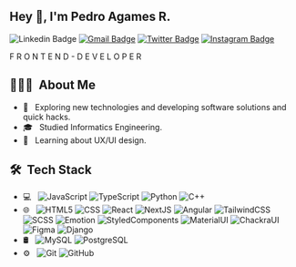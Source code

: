 ## Hey 👋, I'm **Pedro Agames R.**


![Linkedin Badge](https://img.shields.io/badge/LinkedIn-blue?style=flat&logo=linkedin&labelColor=blue&link=https://www.linkedin.com/in/pedro-manuel-agames-rocha-a0a322225/) [![Gmail Badge](https://img.shields.io/badge/Gmail-red?style=flat-square&logo=Gmail&logoColor=white&link=mailto:arpm081001@gmail.com)](mailto:arpm0810010@gmail.com) [![Twitter Badge](https://img.shields.io/badge/-Twitter-1ca0f1?style=flat&labelColor=1ca0f1&logo=twitter&logoColor=white&link=https://twitter.com/manumanoj0010)](https://twitter.com/https://twitter.com/peterLeunam) [![Instagram Badge](https://img.shields.io/badge/-Instagram-E4405F?style=flat&logo=instagram&logoColor=white&link=https://instagram.com/m.a.n.u.m.a.n.o.j/)](https://instagram.com/m.a.n.u.m.a.n.o.j)

F R O N T E N D - D E V E L O P E R

## 👨🏻‍💻 &nbsp;About Me 

- 🤔 &nbsp; Exploring new technologies and developing software solutions and quick hacks.
- 🎓 &nbsp; Studied Informatics Engineering.
- 🌱 &nbsp; Learning about UX/UI design.

## 🛠 &nbsp;Tech Stack

- 💻 &nbsp;
  ![JavaScript](https://img.shields.io/badge/-JavaScript-333333?style=flat&logo=javascript)
  ![TypeScript](https://img.shields.io/badge/-TypeScript-333333?style=flat&logo=typescript)
  ![Python](https://img.shields.io/badge/-Python-333333?style=flat&logo=python)
  ![C++](https://img.shields.io/badge/-c++-333333?style=flat&logo=c++)
  <br />
- 🌐 &nbsp;
  ![HTML5](https://img.shields.io/badge/-HTML5-333333?style=flat&logo=HTML5)
  ![CSS](https://img.shields.io/badge/-CSS-333333?style=flat&logo=CSS3&logoColor=1572B6)
  ![React](https://img.shields.io/badge/-React-333333?style=flat&logo=react)
  ![NextJS](https://img.shields.io/badge/-NextJS-333333?style=flat&logo=next.js)
  ![Angular](https://img.shields.io/badge/-Angular-333333?style=flat&logo=angular&logoColor=DD0031)
  ![TailwindCSS](https://img.shields.io/badge/-TailwindCSS-333333?style=flat&logo=tailwindcss)
  ![SCSS](https://img.shields.io/badge/-SCSS-333333?style=flat&logo=sass)
  ![Emotion](https://img.shields.io/badge/-Emotion-333333?style=flat&logo=emotion)
  ![StyledComponents](https://img.shields.io/badge/-StyledComponents-333333?style=flat&logo=styled-components)
  ![MaterialUI](https://img.shields.io/badge/-MaterialUI-333333?style=flat&logo=material-ui)
  ![ChackraUI](https://img.shields.io/badge/-ChackraUI-333333?style=flat&logo=chakra-ui)
  ![Figma](https://img.shields.io/badge/-Figma-333333?style=flat&logo=figma)
  ![Django](https://img.shields.io/badge/-Django-333333?style=flat&logo=django)
  <br />
- 🛢 &nbsp;
   ![MySQL](https://img.shields.io/badge/-MySQL-333333?style=flat&logo=mysql)
  ![PostgreSQL](https://img.shields.io/badge/-PostgreSQL-333333?style=flat&logo=postgresql)
  <br />
- ⚙️ &nbsp;
  ![Git](https://img.shields.io/badge/-Git-333333?style=flat&logo=git)
  ![GitHub](https://img.shields.io/badge/-GitHub-333333?style=flat&logo=github)
